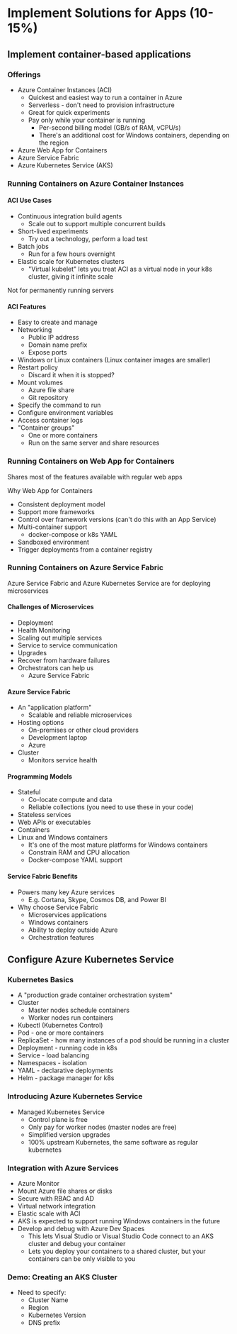 # Implement Solutions for Apps (10-15%)

## Implement container-based applications

### Offerings

- Azure Container Instances (ACI)
  - Quickest and easiest way to run a container in Azure
  - Serverless - don't need to provision infrastructure
  - Great for quick experiments
  - Pay only while your container is running
    - Per-second billing model (GB/s of RAM, vCPU/s)
	- There's an additional cost for Windows containers, depending on the region
- Azure Web App for Containers
- Azure Service Fabric
- Azure Kubernetes Service (AKS)

### Running Containers on Azure Container Instances

#### ACI Use Cases

- Continuous integration build agents
  - Scale out to support multiple concurrent builds
- Short-lived experiments
  - Try out a technology, perform a load test
- Batch jobs
  - Run for a few hours overnight
- Elastic scale for Kubernetes clusters
  - "Virtual kubelet" lets you treat ACI as a virtual node in your k8s cluster, giving it infinite scale

Not for permanently running servers

#### ACI Features

- Easy to create and manage
- Networking
  - Public IP address
  - Domain name prefix
  - Expose ports
- Windows or Linux containers (Linux container images are smaller)
- Restart policy 
  - Discard it when it is stopped?
- Mount volumes
  - Azure file share
  - Git repository
- Specify the command to run
- Configure environment variables
- Access container logs
- "Container groups"
  - One or more containers
  - Run on the same server and share resources


### Running Containers on Web App for Containers

Shares most of the features available with regular web apps

Why Web App for Containers

- Consistent deployment model
- Support more frameworks
- Control over framework versions (can't do this with an App Service)
- Multi-container support
  - docker-compose or k8s YAML
- Sandboxed environment
- Trigger deployments from a container registry

### Running Containers on Azure Service Fabric

Azure Service Fabric and Azure Kubernetes Service are for deploying microservices

#### Challenges of Microservices

- Deployment
- Health Monitoring
- Scaling out multiple services
- Service to service communication
- Upgrades
- Recover from hardware failures
- Orchestrators can help us
  - Azure Service Fabric

#### Azure Service Fabric

- An "application platform"
  - Scalable and reliable microservices
- Hosting options
  - On-premises or other cloud providers
  - Development laptop
  - Azure
- Cluster
  - Monitors service health

#### Programming Models

- Stateful
  - Co-locate compute and data
  - Reliable collections (you need to use these in your code)
 - Stateless services
  - Web APIs or executables
  - Containers
- Linux and Windows containers
  - It's one of the most mature platforms for Windows containers
  - Constrain RAM and CPU allocation
  - Docker-compose YAML support
		
#### Service Fabric Benefits

- Powers many key Azure services
  - E.g. Cortana, Skype, Cosmos DB, and Power BI
- Why choose Service Fabric
  - Microservices applications
  - Windows containers
  - Ability to deploy outside Azure
  - Orchestration features


## Configure Azure Kubernetes Service

### Kubernetes Basics

- A "production grade container orchestration system"
- Cluster
  - Master nodes schedule containers
  - Worker nodes run containers
- Kubectl (Kubernetes Control)
- Pod - one or more containers
- ReplicaSet - how many instances of a pod should be running in a cluster
- Deployment - running code in k8s
- Service - load balancing
- Namespaces - isolation
- YAML - declarative deployments
- Helm - package manager for k8s

### Introducing Azure Kubernetes Service

- Managed Kubernetes Service
  - Control plane is free
  - Only pay for worker nodes (master nodes are free)
  - Simplified version upgrades
  - 100% upstream Kubernetes, the same software as regular kubernetes

### Integration with Azure Services

- Azure Monitor
- Mount Azure file shares or disks
- Secure with RBAC and AD
- Virtual network integration
- Elastic scale with ACI
- AKS is expected to support running Windows containers in the future
- Develop and debug with Azure Dev Spaces
  - This lets Visual Studio or Visual Studio Code connect to an AKS cluster and debug your container 
  - Lets you deploy your containers to a shared cluster, but your containers can be only visible to you

### Demo: Creating an AKS Cluster

- Need to specify:
  - Cluster Name
  - Region
  - Kubernetes Version
  - DNS prefix
